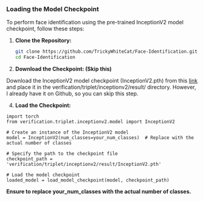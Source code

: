 ### Loading the Model Checkpoint

To perform face identification using the pre-trained InceptionV2 model checkpoint, follow these steps:

1. **Clone the Repository:**
   ```bash
   git clone https://github.com/TrickyWhiteCat/Face-Identification.git
   cd Face-Identification

2. **Download the Checkpoint: (Skip this)**
   
Download the InceptionV2 model checkpoint (InceptionV2.pth) from this [link](https://husteduvn-my.sharepoint.com/:u:/g/personal/tuan_nm214940_sis_hust_edu_vn/EQO3kBG3TRtJssQwbI3YL6MBYnt9uJKRVyq_25LQBvK7iA?e=66tA7I) and place it in the verification/triplet/inceptionv2/result/ directory.
However, I already have it on Github, so you can skip this step.

4. **Load the Checkpoint:**
```
import torch
from verification.triplet.inceptionv2.model import InceptionV2

# Create an instance of the InceptionV2 model
model = InceptionV2(num_classes=your_num_classes)  # Replace with the actual number of classes

# Specify the path to the checkpoint file
checkpoint_path = 'verification/triplet/inceptionv2/result/InceptionV2.pth'

# Load the model checkpoint
loaded_model = load_model_checkpoint(model, checkpoint_path)
```
**Ensure to replace your_num_classes with the actual number of classes.**
